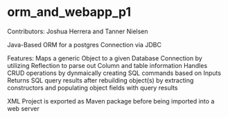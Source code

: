 # orm_and_webapp_p1

Contributors:
Joshua Herrera and Tanner Nielsen


Java-Based ORM for a postgres Connection via JDBC

Features:
Maps a generic Object to a given Database Connection by utilizing Reflection to parse out Column and table information
Handles CRUD operations by dynmaically creating SQL commands based on Inputs
Returns SQL query results after rebuilding object(s) by extracting constructors and populating object fields with query results

XML
Project is exported as Maven package before being imported into a web server
